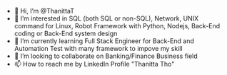 - 👋 Hi, I’m @ThanittaT
- 👀 I’m interested in SQL (both SQL or non-SQL), Network, UNIX command for Linux, Robot Framework with Python, Nodejs, Back-End coding or Back-End system design
- 🌱 I’m currently learning Full Stack Engineer for Back-End and Automation Test with many framework to impove my skill
- 💞️ I’m looking to collaborate on Banking/Finance Business field
- 📫 How to reach me by LinkedIn Profile "Thanitta Tho"

<!---
ThanittaT/ThanittaT is a ✨ special ✨ repository because its `README.md` (this file) appears on your GitHub profile.
You can click the Preview link to take a look at your changes.
--->
